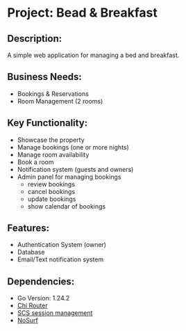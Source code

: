 # Project: Bead & Breakfast
## Description: 
A simple web application for managing a bed and breakfast.
## Business Needs:
- Bookings & Reservations
- Room Management (2 rooms)
## Key Functionality:
- Showcase the property
- Manage bookings (one or more nights)
- Manage room availability
- Book a room
- Notification system (guests and owners)
- Admin panel for managing bookings
  - review bookings
  - cancel bookings
  - update bookings
  - show calendar of bookings
## Features:
- Authentication System (owner)
- Database
- Email/Text notification system
## Dependencies:
- Go Version: 1.24.2
- [Chi Router](https://github.com/go-chi/chi)
- [SCS session management](https://github.com/alexedwards/scs)
- [NoSurf](https://github.com/justinas/nosurf)
